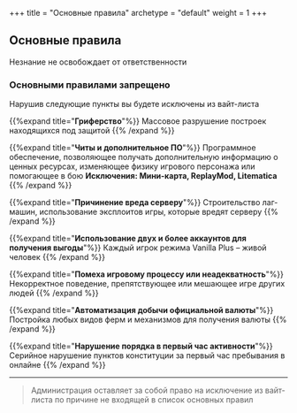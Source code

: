 +++
title = "Основные правила"
archetype = "default"
weight = 1
+++

## Основные правила
<gray>Незнание не освобождает от ответственности</gray>

### Основными правилами запрещено
<gray>Нарушив следующие пункты вы будете исключены из вайт-листа</gray>

{{%expand title="**Гриферство**"%}}
Массовое разрушение построек находящихся под защитой
{{% /expand %}}

{{%expand title="**Читы и дополнительное ПО**"%}}
Программное обеспечение, позволяющее получать дополнительную информацию о ценных ресурсах, изменяющее физику игрового персонажа или помогающее в бою
<fifty-empty-line></fifty-empty-line>
<gray>**Исключения: Мини-карта, ReplayMod, Litematica**</gray>
{{% /expand %}}

{{%expand title="**Причинение вреда серверу**"%}}
Строительство лаг-машин, использование эксплоитов игры, которые вредят серверу
{{% /expand %}}

{{%expand title="**Использование двух и более аккаунтов для получения выгоды**"%}}
Каждый игрок режима Vanilla Plus – живой человек
{{% /expand %}}

{{%expand title="**Помеха игровому процессу или неадекватность**"%}}
Некорректное поведение, препятствующее или мешающее игре других людей
{{% /expand %}}

{{%expand title="**Автоматизация добычи официальной валюты**"%}}
Постройка любых видов ферм и механизмов для получения валюты
{{% /expand %}}

{{%expand title="**Нарушение порядка в первый час активности**"%}}
Серийное нарушение пунктов конституции за первый час пребывания в онлайне
{{% /expand %}}

---

> Администрация оставляет за собой право на исключение из вайт-листа по причине не входящей в список основных правил